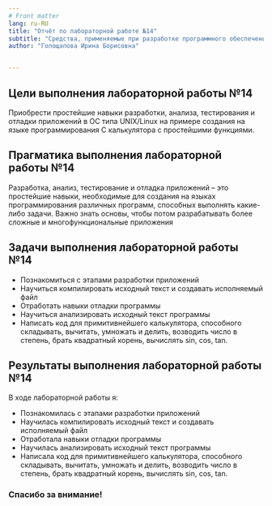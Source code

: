 ```yaml
---
# Front matter
lang: ru-RU
title: "Отчёт по лабораторной работе №14"
subtitle: "Средства, применяемые при разработке программного обеспечения в ОС типа UNIX/Linux"
author: "Голощапова Ирина Борисовна"


---
```



## Цели выполнения лабораторной работы №14

Приобрести простейшие навыки разработки, анализа, тестирования и отладки приложений в ОС типа UNIX/Linux на примере создания на языке программирования С калькулятора с простейшими функциями.

## Прагматика выполнения лабораторной работы №14

Разработка, анализ, тестирование и отладка приложений – это простейшие навыки, необходимые для создания на языках программирования различных программ, способных выполнять какие-либо задачи. Важно знать основы, чтобы потом разрабатывать более сложные и многофункциональные приложения 



## Задачи выполнения лабораторной работы №14

 - Познакомиться с этапами разработки приложений
 - Научиться компилировать исходный текст и создавать исполняемый файл
 - Отработать навыки отладки программы
 - Научиться анализировать исходный текст программы
 - Написать код для примитивнейшего калькулятора, способного складывать, вычитать, умножать и делить, возводить число в степень, брать квадратный корень, вычислять sin, cos, tan. 



## Результаты выполнения лабораторной работы №14

В ходе лабораторной работы я:
 - Познакомилась с этапами разработки приложений
 - Научилась компилировать исходный текст и создавать исполняемый файл
 - Отработала навыки отладки программы
 - Научилась анализировать исходный текст программы
 - Написала код для примитивнейшего калькулятора, способного складывать, вычитать, умножать и делить, возводить число в степень, брать квадратный корень, вычислять sin, cos, tan. 


### Спасибо за внимание!

